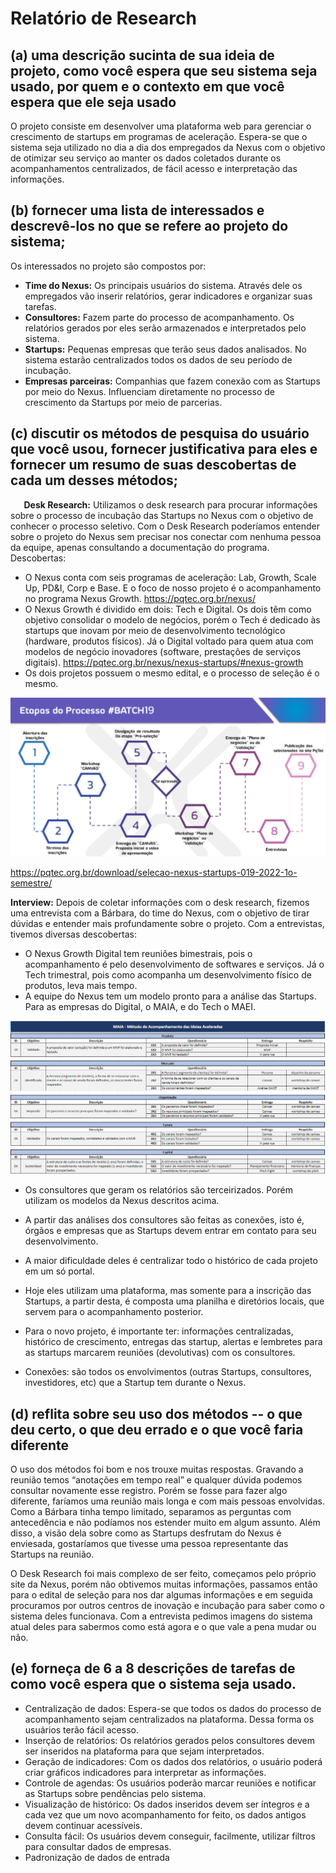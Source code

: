 ﻿# **Relatório de Research**

## **(a) uma descrição sucinta de sua ideia de projeto, como você espera que seu sistema seja usado, por quem e o contexto em que você espera que ele seja usado**

O projeto consiste em desenvolver uma plataforma web para gerenciar o crescimento de startups em programas de aceleração. Espera-se que o sistema seja utilizado no dia a dia dos empregados da Nexus com o objetivo de otimizar seu serviço ao manter os dados coletados durante os acompanhamentos centralizados, de fácil acesso e interpretação das informações.

## **(b) fornecer uma lista de interessados ​​e descrevê-los no que se refere ao projeto do sistema;**

Os interessados no projeto são compostos por:

* **Time do Nexus:** Os principais usuários do sistema. Através dele os empregados vão inserir relatórios, gerar indicadores e organizar suas tarefas.
* **Consultores:** Fazem parte do processo de acompanhamento. Os relatórios gerados por eles serão armazenados e interpretados pelo sistema.
* **Startups:** Pequenas empresas que terão seus dados analisados. No sistema estarão centralizados todos os dados de seu período de incubação. 
* **Empresas parceiras:** Companhias que fazem conexão com as Startups por meio do Nexus. Influenciam diretamente no processo de crescimento da Startups por meio de parcerias.

## **(c) discutir os métodos de pesquisa do usuário que você usou, fornecer justificativa para eles e fornecer um resumo de suas descobertas de cada um desses métodos;**

`	`**Desk Research:** Utilizamos o desk research para procurar informações sobre o processo de incubação das Startups no Nexus com o objetivo de conhecer o processo seletivo. Com o Desk Research poderíamos entender sobre o projeto do Nexus sem precisar nos conectar com nenhuma pessoa da equipe, apenas consultando a documentação do programa. Descobertas:

* O Nexus conta com seis programas de aceleração: Lab, Growth, Scale Up, PD&I, Corp e Base. E o foco de nosso projeto é o acompanhamento no programa Nexus Growth. https://pqtec.org.br/nexus/
* O Nexus Growth é dividido em dois: Tech e Digital. Os dois têm como objetivo consolidar o modelo de negócios, porém o Tech é dedicado às startups que inovam por meio de desenvolvimento tecnológico (hardware, produtos físicos). Já o Digital voltado para quem atua com modelos de negócio inovadores (software, prestações de serviços digitais). <https://pqtec.org.br/nexus/nexus-startups/#nexus-growth>
* Os dois projetos possuem o mesmo edital, e o processo de seleção é o mesmo. 

<p align="center">
  <img src="./img/research/etapas-processo.png"/>
</p>

<https://pqtec.org.br/download/selecao-nexus-startups-019-2022-1o-semestre/>

**Interview:** Depois de coletar informações com o desk research, fizemos uma entrevista com a Bárbara, do time do Nexus, com o objetivo de tirar dúvidas e entender mais profundamente sobre o projeto. Com a entrevistas, tivemos diversas descobertas:

* O Nexus Growth Digital tem reuniões bimestrais, pois o acompanhamento é pelo desenvolvimento de softwares e serviços. Já o Tech trimestral, pois como acompanha um desenvolvimento físico de produtos, leva mais tempo.
* A equipe do Nexus tem um modelo pronto para a análise das Startups. Para as empresas do Digital, o MAIA, e do Tech o MAEI.

<p align="center">
  <img src="./img/research/maia.png"/>
</p>


* Os consultores que geram os relatórios são terceirizados. Porém utilizam os modelos da Nexus descritos acima.
* A partir das análises dos consultores são feitas as conexões, isto é, órgãos e empresas que as Startups devem entrar em contato para seu desenvolvimento.
* A maior dificuldade deles é centralizar todo o histórico de cada projeto em um só portal.
* Hoje eles utilizam uma plataforma, mas somente para a inscrição das Startups, a partir desta, é composta uma planilha e diretórios locais, que servem para o acompanhamento posterior.

* Para o novo projeto, é importante ter: informações centralizadas, histórico de crescimento, entregas das startup, alertas e lembretes para as startups marcarem reuniões (devolutivas) com os consultores.
* Conexões: são todos os envolvimentos (outras Startups, consultores, investidores, etc) que a Startup tem durante o Nexus.

## **(d) reflita sobre seu uso dos métodos -- o que deu certo, o que deu errado e o que você faria diferente**

O uso dos métodos foi bom e nos trouxe muitas respostas. Gravando a reunião temos “anotações em tempo real” e qualquer dúvida podemos consultar novamente esse registro. Porém se fosse para fazer algo diferente, faríamos uma reunião mais longa e com mais pessoas envolvidas. Como a Bárbara tinha tempo limitado, separamos as perguntas com antecedência e não podíamos nos estender muito em algum assunto. Além disso, a visão dela sobre como as Startups desfrutam do Nexus é enviesada, gostaríamos que tivesse uma pessoa representante das Startups na reunião. 

O Desk Research foi mais complexo de ser feito, começamos pelo próprio site da Nexus, porém não obtivemos muitas informações, passamos então para o edital de seleção para nos dar algumas informações e em seguida procuramos por outros centros de inovação e incubação para saber como o sistema deles funcionava. Com a entrevista pedimos imagens do sistema atual deles para sabermos como está agora e o que vale a pena mudar ou não.

## **(e) forneça de 6 a 8 descrições de tarefas de como você espera que o sistema seja usado.**

* Centralização de dados: Espera-se que todos os dados do processo de acompanhamento sejam centralizados na plataforma. Dessa forma os usuários terão fácil acesso.
* Inserção de relatórios: Os relatórios gerados pelos consultores devem ser inseridos na plataforma para que sejam interpretados.
* Geração de indicadores: Com os dados dos relatórios, o usuário poderá criar gráficos indicadores para interpretar as informações.
* Controle de agendas: Os usuários poderão marcar reuniões e notificar as Startups sobre pendências pelo sistema.
* Visualização de histórico: Os dados inseridos devem ser íntegros e a cada vez que um novo acompanhamento for feito, os dados antigos devem continuar acessíveis.
* Consulta fácil: Os usuários devem conseguir, facilmente, utilizar filtros para consultar dados de empresas.
* Padronização de dados de entrada
